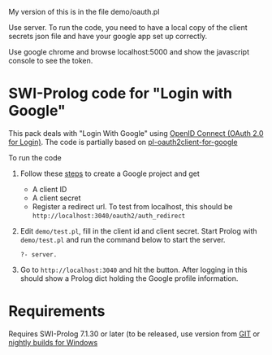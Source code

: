 My version of this is in the file demo/oauth.pl

Use server. To run the code, you need to have a local copy of the client secrets json
file and have your google app set up correctly.

Use google chrome and browse localhost:5000 and show the javascript console
to see the token.


# SWI-Prolog code for "Login with Google"





This pack deals with "Login With   Google"  using [OpenID Connect (OAuth
2.0                                                                  for
Login)](https://developers.google.com/accounts/docs/OpenIDConnect).  The
code is partially based on
[pl-oauth2client-for-google](https://github.com/xpxaxsxi/pl-oauth2client-for-google)

To run the code

  1. Follow these
  [steps](https://developers.google.com/accounts/docs/OpenIDConnect) to
  create a Google project and get

     - A client ID
     - A client secret
     - Register a redirect url.  To test from localhost, this should be
       `http://localhost:3040/oauth2/auth_redirect`

  2. Edit `demo/test.pl`, fill in the client id and client secret. Start
  Prolog with `demo/test.pl` and run the command below to start the
  server.

     ```{prolog}
     ?- server.
     ```

  3. Go to `http://localhost:3040` and hit the button.  After logging in
  this should show a Prolog dict holding the Google profile information.

# Requirements

Requires SWI-Prolog 7.1.30 or later (to   be  released, use version from
[GIT](https://github.com/SWI-Prolog/swipl-devel) or [nightly  builds for
Windows](http://www.swi-prolog.org/download/daily/bin/)


